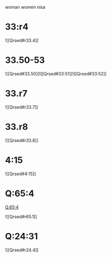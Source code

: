 woman women nisa

# 33:r4

![[Qrsed#r33.4]]

# 33.50-53

![[Qrsed#33.50]]![[Qrsed#33:51]]![[Qrsed#33:52]]

# 33.r7

![[Qrsed#r33.7]]

# 33.r8

![[Qrsed#r33.8]]

# 4:15

![[Qrsed#4:15]]

# Q:65:4

[Q.65:4](https://quran.com/65:4/tafsirs/ar-tafsir-al-tabari)

![[Qrsed#r65.1]]

# Q:24:31

![[Qrsed#r24.4]]